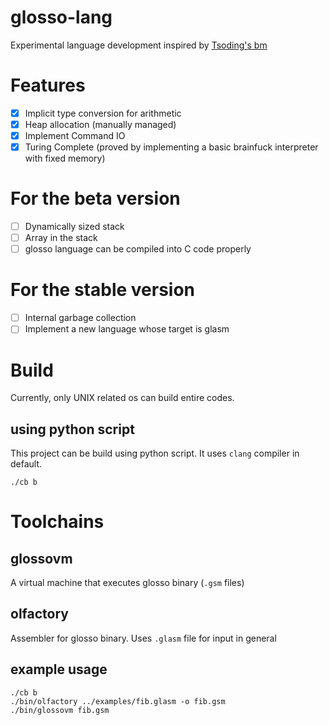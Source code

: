 # glosso-lang

Experimental language development inspired by [Tsoding's bm](https://github.com/tsoding/bm)

# Features

- [x] Implicit type conversion for arithmetic
- [x] Heap allocation (manually managed)
- [x] Implement Command IO
- [x] Turing Complete (proved by implementing a basic brainfuck interpreter with fixed memory)

# For the beta version

- [ ] Dynamically sized stack
- [ ] Array in the stack
- [ ] glosso language can be compiled into C code properly

# For the stable version

- [ ] Internal garbage collection
- [ ] Implement a new language whose target is glasm

# Build
Currently, only UNIX related os can build entire codes.

## using python script

This project can be build using python script.
It uses `clang` compiler in default.

```console
./cb b
```

# Toolchains

## glossovm

A virtual machine that executes glosso binary (`.gsm` files)

## olfactory

Assembler for glosso binary. Uses `.glasm` file for input in general

## example usage
```console
./cb b
./bin/olfactory ../examples/fib.glasm -o fib.gsm
./bin/glossovm fib.gsm
```
